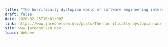 ```yaml
---
title: "The horrifically dystopian world of software engineering interviews"
draft: false
date: 2020-02-25T16:01:00Z
link: https://www.jarednelsen.dev/posts/The-horrifically-dystopian-world-of-software-engineering-interviews?utm_medium=RSS&utm_source=hune
site: www.jarednelsen.dev
topic: Webdev  

---
```

